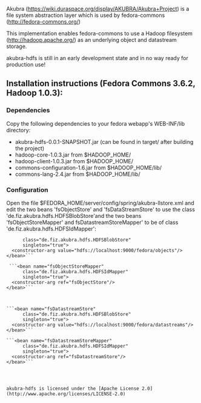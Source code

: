 Akubra (https://wiki.duraspace.org/display/AKUBRA/Akubra+Project) is a file system abstraction layer
which is used by fedora-commons (http://fedora-commons.org/)

This implementation enables fedora-commons to use a Hadoop filesystem (http://hadoop.apache.org/)
as an underlying object and datastream storage.

akubra-hdfs is still in an early development state and in no way ready for production use!

Installation instructions (Fedora Commons 3.6.2, Hadoop 1.0.3):
---------------------------------------------------------------

### Dependencies

Copy the following dependencies to your fedora webapp's WEB-INF/lib directory:
* akubra-hdfs-0.0.1-SNAPSHOT.jar (can be found in target/ after building the project)
* hadoop-core-1.0.3.jar from $HADOOP_HOME/
* hadoop-client-1.0.3.jar from $HADOOP_HOME/
* commons-configuration-1.6.jar from $HADOOP_HOME/lib/
* commons-lang-2.4.jar from $HADOOP_HOME/lib/ 


### Configuration

Open the file $FEDORA_HOME/server/config/spring/akubra-llstore.xml and edit the two beans 'fsObjectStore' 
and 'fsDataStreamStore' to use the class 'de.fiz.akubra.hdfs.HDFSBlobStore'and the two beans 
'fsObjectStoreMapper' and fsDatastreamStoreMapper' to be of class 'de.fiz.akubra.hdfs.HDFSIdMapper':


  ```<bean name="fsObjectStore"
        class="de.fiz.akubra.hdfs.HDFSBlobStore"
        singleton="true">
    <constructor-arg value="hdfs://localhost:9000/fedora/objects"/>
  </bean>```
  
   ```<bean name="fsObjectStoreMapper"
        class="de.fiz.akubra.hdfs.HDFSIdMapper"
        singleton="true">
    <constructor-arg ref="fsObjectStore"/>
  </bean>```
  


  ```<bean name="fsDatastreamStore"
        class="de.fiz.akubra.hdfs.HDFSBlobStore"
        singleton="true">
    <constructor-arg value="hdfs://localhost:9000/fedora/datastreams"/>
  </bean>```

  ```<bean name="fsDatastreamStoreMapper"
        class="de.fiz.akubra.hdfs.HDFSIdMapper"
        singleton="true">
    <constructor-arg ref="fsDatastreamStore"/>
  </bean>```




akubra-hdfs is licensed under the [Apache License 2.0](http://www.apache.org/licenses/LICENSE-2.0)
